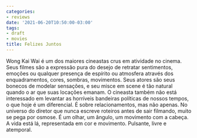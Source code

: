 ```yaml
---
categories:
- reviews
date: '2021-06-20T10:50:00-03:00'
tags:
- draft
- movies
title: Felizes Juntos
---
```


Wong Kai Wai é um dos maiores cineastas crus em atividade no cinema. Seus filmes são a expressão pura do desejo de retratar sentimentos, emoções ou qualquer presença de espírito ou atmosfera através dos enquadramentos, cores, sombras, movimentos. Seus atores são seus bonecos de modelar sensações, e seu misce em scene é tão natural quando o ar que suas locações emanam. O cineasta também não está interessado em levantar as horríveis bandeiras políticas de nossos tempos, o que hoje é um diferencial. É sobre relacionamentos, mas não apenas. No universo do diretor que nunca escreve roteiros antes de sair filmando, muito se pega por osmose. É um olhar, um ângulo, um movimento com a cabeça. A vida está lá, representada em cor e movimento. Pulsante, livre e atemporal.